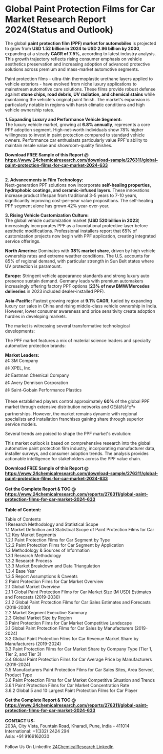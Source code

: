 <h1>Global Paint Protection Films for Car Market Research Report 2024(Status and Outlook)</h1><p>The global <strong>paint protection film (PPF) market for automobiles</strong> is projected to grow from <strong>USD 1.52 billion in 2024 to USD 2.96 billion by 2030</strong>, expanding at a steady <strong>CAGR of 7.5%</strong>, according to latest industry analysis. This growth trajectory reflects rising consumer emphasis on vehicle aesthetics preservation and increasing adoption of advanced protective solutions across premium and mass-market automotive segments.</p><p>Paint protection films - ultra-thin thermoplastic urethane layers applied to vehicle exteriors - have evolved from niche luxury applications to mainstream automotive care solutions. These films provide robust defense against <strong>stone chips, road debris, UV radiation, and chemical stains</strong> while maintaining the vehicle's original paint finish. The market's expansion is particularly notable in regions with harsh climatic conditions and high vehicle ownership rates.</p><p><strong>1. Expanding Luxury and Performance Vehicle Segment:</strong><br>
The luxury vehicle market, growing at <strong>6.8% annually</strong>, represents a core PPF adoption segment. High-net-worth individuals show 78% higher willingness to invest in paint protection compared to standard vehicle owners. Performance car enthusiasts particularly value PPF's ability to maintain resale value and showroom-quality finishes.</p><div><b>Download FREE Sample of this Report @ 
            <a href="https://www.24chemicalresearch.com/download-sample/276311/global-paint-protection-films-for-car-market-2024-633">
            https://www.24chemicalresearch.com/download-sample/276311/global-paint-protection-films-for-car-market-2024-633</a></b></div><br><p><strong>2. Advancements in Film Technology:</strong><br>
Next-generation PPF solutions now incorporate <strong>self-healing properties, hydrophobic coatings, and ceramic-infused layers</strong>. These innovations increase product lifespan from traditional 3-5 years to 7-10 years, significantly improving cost-per-year value propositions. The self-healing PPF segment alone has grown 42% year-over-year.</p><p><strong>3. Rising Vehicle Customization Culture:</strong><br>
The global vehicle customization market (<strong>USD 520 billion in 2023</strong>) increasingly incorporates PPF as a foundational protective layer before aesthetic modifications. Professional installers report that 65% of customization projects now begin with PPF application, creating integrated service offerings.</p><p><strong>North America:</strong> Dominates with <strong>38% market share</strong>, driven by high vehicle ownership rates and extreme weather conditions. The U.S. accounts for 85% of regional demand, with particular strength in Sun Belt states where UV protection is paramount.</p><p><strong>Europe:</strong> Stringent vehicle appearance standards and strong luxury auto presence sustain demand. Germany leads with premium automakers increasingly offering factory PPF options (<strong>23% of new BMW/Mercedes deliveries</strong> in 2023 included dealer-installed PPF).</p><p><strong>Asia-Pacific:</strong> Fastest growing region at <strong>9.1% CAGR</strong>, fueled by expanding luxury car sales in China and rising middle-class vehicle ownership in India. However, lower consumer awareness and price sensitivity create adoption hurdles in developing markets.</p><p>The market is witnessing several transformative technological developments:</p><p>The PPF market features a mix of material science leaders and specialty automotive protection brands:</p><p><strong>Market Leaders:</strong><br>
â¢  3M Company<br>
â¢  XPEL, Inc.<br>
â¢  Eastman Chemical Company<br>
â¢  Avery Dennison Corporation<br>
â¢  Saint-Gobain Performance Plastics</p><p>These established players control approximately <strong>60%</strong> of the global PPF market through extensive distribution networks and OEåä½å³ç³» partnerships. However, the market remains dynamic with regional specialists and installation franchises gaining share through superior service models.</p><p>Several trends are poised to shape the PPF market's evolution:</p><p>This market outlook is based on comprehensive research into the global automotive paint protection film industry, incorporating manufacturer data, installer surveys, and consumer adoption trends. The analysis provides actionable intelligence for stakeholders across the PPF value chain.</p><div><b>Download FREE Sample of this Report @ 
            <a href="https://www.24chemicalresearch.com/download-sample/276311/global-paint-protection-films-for-car-market-2024-633">
            https://www.24chemicalresearch.com/download-sample/276311/global-paint-protection-films-for-car-market-2024-633</a></b></div><br><div><b>Get the Complete Report & TOC @ 
            <a href="https://www.24chemicalresearch.com/reports/276311/global-paint-protection-films-for-car-market-2024-633">
            https://www.24chemicalresearch.com/reports/276311/global-paint-protection-films-for-car-market-2024-633</a></b></div><br>
            <b>Table of Content:</b><p>Table of Contents<br />
1 Research Methodology and Statistical Scope<br />
1.1 Market Definition and Statistical Scope of Paint Protection Films for Car<br />
1.2 Key Market Segments<br />
1.2.1 Paint Protection Films for Car Segment by Type<br />
1.2.2 Paint Protection Films for Car Segment by Application<br />
1.3 Methodology & Sources of Information<br />
1.3.1 Research Methodology<br />
1.3.2 Research Process<br />
1.3.3 Market Breakdown and Data Triangulation<br />
1.3.4 Base Year<br />
1.3.5 Report Assumptions & Caveats<br />
2 Paint Protection Films for Car Market Overview<br />
2.1 Global Market Overview<br />
2.1.1 Global Paint Protection Films for Car Market Size (M USD) Estimates and Forecasts (2019-2030)<br />
2.1.2 Global Paint Protection Films for Car Sales Estimates and Forecasts (2019-2030)<br />
2.2 Market Segment Executive Summary<br />
2.3 Global Market Size by Region<br />
3 Paint Protection Films for Car Market Competitive Landscape<br />
3.1 Global Paint Protection Films for Car Sales by Manufacturers (2019-2024)<br />
3.2 Global Paint Protection Films for Car Revenue Market Share by Manufacturers (2019-2024)<br />
3.3 Paint Protection Films for Car Market Share by Company Type (Tier 1, Tier 2, and Tier 3)<br />
3.4 Global Paint Protection Films for Car Average Price by Manufacturers (2019-2024)<br />
3.5 Manufacturers Paint Protection Films for Car Sales Sites, Area Served, Product Type<br />
3.6 Paint Protection Films for Car Market Competitive Situation and Trends<br />
3.6.1 Paint Protection Films for Car Market Concentration Rate<br />
3.6.2 Global 5 and 10 Largest Paint Protection Films for Car Player</p><div><b>Get the Complete Report & TOC @ 
            <a href="https://www.24chemicalresearch.com/reports/276311/global-paint-protection-films-for-car-market-2024-633">
            https://www.24chemicalresearch.com/reports/276311/global-paint-protection-films-for-car-market-2024-633</a></b></div><br><b>CONTACT US:</b><br>
            203A, City Vista, Fountain Road, Kharadi, Pune, India - 411014<br>
            International: +1(332) 2424 294<br>
            Asia: +91 9169162030 <br><br>
            Follow Us On LinkedIn: <a href="https://www.linkedin.com/company/24chemicalresearch/">24ChemicalResearch LinkedIn</a>